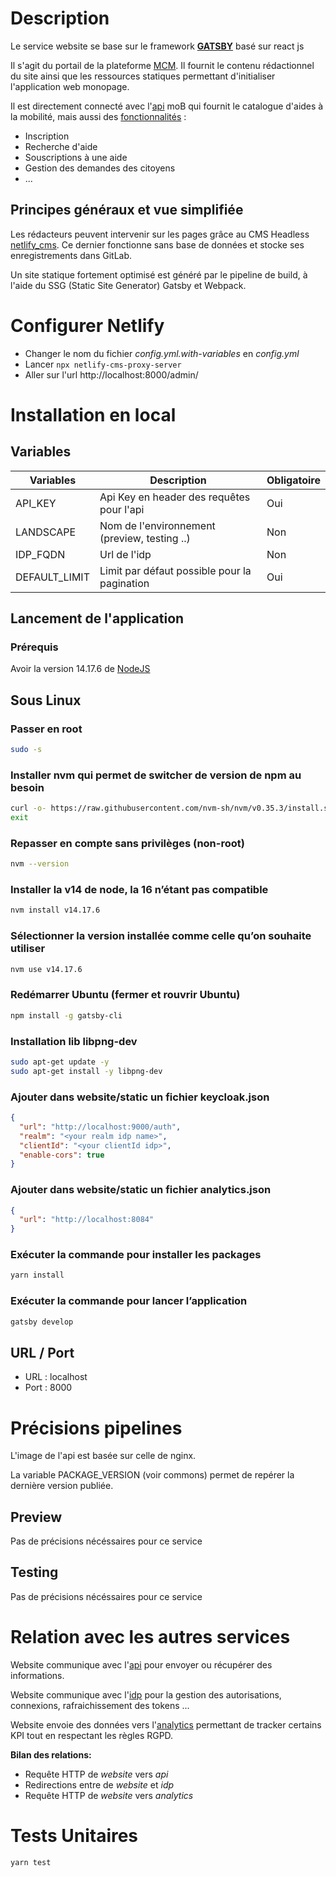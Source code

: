 # Description

Le service website se base sur le framework **[GATSBY](https://www.gatsbyjs.com/)** basé sur react js

Il s'agit du portail de la plateforme [MCM](https://moncomptemobilite.fr/).
Il fournit le contenu rédactionnel du site ainsi que les ressources statiques permettant d'initialiser l'application web monopage.

Il est directement connecté avec l'[api](/api/README.md) moB qui fournit le catalogue d'aides à la mobilité, mais aussi des [fonctionnalités](/CHANGELOG.md) :

- Inscription
- Recherche d'aide
- Souscriptions à une aide
- Gestion des demandes des citoyens
- ...

## Principes généraux et vue simplifiée

Les rédacteurs peuvent intervenir sur les pages grâce au CMS Headless [netlify_cms](https://www.netlifycms.org/).
Ce dernier fonctionne sans base de données et stocke ses enregistrements dans GitLab.

Un site statique fortement optimisé est généré par le pipeline de build, à l'aide du SSG (Static Site Generator) Gatsby et Webpack.

# Configurer Netlify

- Changer le nom du fichier _config.yml.with-variables_ en _config.yml_
- Lancer `npx netlify-cms-proxy-server`
- Aller sur l'url http://localhost:8000/admin/

# Installation en local

## Variables

| Variables                         | Description                            | Obligatoire |
| --------------------------------- | -------------------------------------- | ----------- |
| API_KEY    | Api Key en header des requêtes pour l'api        | Oui         |
| LANDSCAPE  | Nom de l'environnement (preview, testing ..)     | Non         |
| IDP_FQDN | Url de l'idp  | Non         |
| DEFAULT_LIMIT                  | Limit par défaut possible pour la pagination                                 | Oui         |

## Lancement de l'application

### Prérequis

Avoir la version 14.17.6 de [NodeJS](https://nodejs.org/)

## Sous Linux

### Passer en root

```sh
sudo -s
```

### Installer nvm qui permet de switcher de version de npm au besoin

```sh
curl -o- https://raw.githubusercontent.com/nvm-sh/nvm/v0.35.3/install.sh | bash
exit
```

### Repasser en compte sans privilèges (non-root)

```sh
nvm --version
```

### Installer la v14 de node, la 16 n’étant pas compatible

```sh
nvm install v14.17.6
```

### Sélectionner la version installée comme celle qu’on souhaite utiliser

```sh
nvm use v14.17.6
```

### Redémarrer Ubuntu (fermer et rouvrir Ubuntu)

```sh
npm install -g gatsby-cli
```

### Installation lib libpng-dev

```sh
sudo apt-get update -y
sudo apt-get install -y libpng-dev
```

### Ajouter dans website/static un fichier keycloak.json

```json
{
  "url": "http://localhost:9000/auth",
  "realm": "<your realm idp name>",
  "clientId": "<your clientId idp>",
  "enable-cors": true
}
```

### Ajouter dans website/static un fichier analytics.json

```json
{
  "url": "http://localhost:8084"
}
```

### Exécuter la commande pour installer les packages

```sh
yarn install
```

### Exécuter la commande pour lancer l’application

```sh
gatsby develop
```


## URL / Port

- URL : localhost
- Port : 8000

# Précisions pipelines

L'image de l'api est basée sur celle de nginx.

La variable PACKAGE_VERSION (voir commons) permet de repérer la dernière version publiée.

## Preview

Pas de précisions nécéssaires pour ce service


## Testing

Pas de précisions nécéssaires pour ce service

# Relation avec les autres services

Website communique avec l'[api](/api/README.md) pour envoyer ou récupérer des informations.

Website communique avec l'[idp](/idp/README.md) pour la gestion des autorisations, connexions, rafraichissement des tokens ...

Website envoie des données vers l'[analytics](/analytics/README.md) permettant de tracker certains KPI tout en respectant les règles RGPD.

**Bilan des relations:**

- Requête HTTP de _website_ vers _api_
- Redirections entre de _website_ et _idp_
- Requête HTTP de _website_ vers _analytics_

# Tests Unitaires

```sh
yarn test
```
